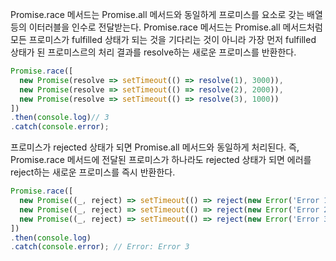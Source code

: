 Promise.race 메서드는 Promise.all 메서드와 동일하게 프로미스를 요소로 갖는 배열 등의 이터러블을 인수로 전달받는다. Promise.race 메서드는 Promise.all 메서드처럼 모든 프로미스가 fulfilled 상태가 되는 것을 기다리는 것이 아니라 가장 먼저 fulfilled 상태가 된 프로미스르의 처리 결과를 resolve하는 새로운 프로미스를 반환한다.

```javascript
Promise.race([  
  new Promise(resolve => setTimeout(() => resolve(1), 3000)),  
  new Promise(resolve => setTimeout(() => resolve(2), 2000)),  
  new Promise(resolve => setTimeout(() => resolve(3), 1000))  
])  
.then(console.log)// 3  
.catch(console.error);
```

프로미스가 rejected 상태가 되면 Promise.all 메서드와 동일하게 처리된다. 즉, Promise.race 메서드에 전달된 프로미스가 하나라도 rejected 상태가 되면 에러를 reject하는 새로운 프로미스를 즉시 반환한다.

```javascript
Promise.race([  
  new Promise((_, reject) => setTimeout(() => reject(new Error('Error 1')), 3000)),  
  new Promise((_, reject) => setTimeout(() => reject(new Error('Error 2')), 2000)),  
  new Promise((_, reject) => setTimeout(() => reject(new Error('Error 3')), 1000))  
])  
.then(console.log)  
.catch(console.error); // Error: Error 3
```